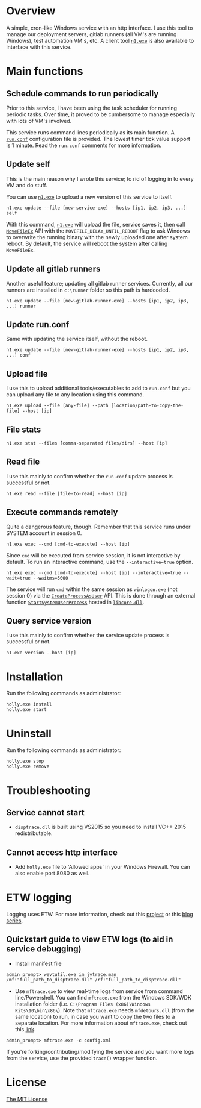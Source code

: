 # Overview

A simple, cron-like Windows service with an http interface. I use this tool to manage our deployment servers, gitlab runners (all VM's are running Windows), test automation VM's, etc. A client tool [`n1.exe`](https://github.com/flowerinthenight/n1) is also available to interface with this service.

# Main functions

## Schedule commands to run periodically

Prior to this service, I have been using the task scheduler for running periodic tasks. Over time, it proved to be cumbersome to manage especially with lots of VM's involved.

This service runs command lines periodically as its main function. A [`run.conf`](./run.conf) configuration file is provided. The lowest timer tick value support is 1 minute. Read the `run.conf` comments for more information.

## Update self

This is the main reason why I wrote this service; to rid of logging in to every VM and do stuff.

You can use [`n1.exe`](https://github.com/flowerinthenight/n1) to upload a new version of this service to itself.

```
n1.exe update --file [new-service-exe] --hosts [ip1, ip2, ip3, ...] self
```

With this command, [`n1.exe`](https://github.com/flowerinthenight/n1) will upload the file, service saves it, then call [`MoveFileEx`](https://msdn.microsoft.com/en-us/library/windows/desktop/aa365240%28v=vs.85%29.aspx?f=255&MSPPError=-2147217396) API with the `MOVEFILE_DELAY_UNTIL_REBOOT` flag to ask Windows to overwrite the running binary with the newly uploaded one after system reboot. By default, the service will reboot the system after calling `MoveFileEx`.

## Update all gitlab runners

Another useful feature; updating all gitlab runner services. Currently, all our runners are installed in `c:\runner` folder so this path is hardcoded.

```
n1.exe update --file [new-gitlab-runner-exe] --hosts [ip1, ip2, ip3, ...] runner
```

## Update run.conf

Same with updating the service itself, without the reboot.

```
n1.exe update --file [new-gitlab-runner-exe] --hosts [ip1, ip2, ip3, ...] conf
```

## Upload file

I use this to upload additional tools/executables to add to `run.conf` but you can upload any file to any location using this command.

```
n1.exe upload --file [any-file] --path [location/path-to-copy-the-file] --host [ip]
```

## File stats

```
n1.exe stat --files [comma-separated files/dirs] --host [ip]
```

## Read file

I use this mainly to confirm whether the `run.conf` update process is successful or not.

```
n1.exe read --file [file-to-read] --host [ip]
```

## Execute commands remotely

Quite a dangerous feature, though. Remember that this service runs under SYSTEM account in session 0.

```
n1.exe exec --cmd [cmd-to-execute] --host [ip]
```

Since `cmd` will be executed from service session, it is not interactive by default. To run an interactive command, use the `--interactive=true` option.

```
n1.exe exec --cmd [cmd-to-execute] --host [ip] --interactive=true --wait=true --waitms=5000
```

The service will run `cmd` within the same session as `winlogon.exe` (not session 0) via the [`CreateProcessAsUser`](https://msdn.microsoft.com/en-us/library/windows/desktop/ms682429%28v=vs.85%29.aspx?f=255&MSPPError=-2147217396) API. This is done through an external function [`StartSystemUserProcess`](https://github.com/flowerinthenight/win-cpplib/blob/master/libcore/libcore.cpp) hosted in [`libcore.dll`](https://github.com/flowerinthenight/win-cpplib).

## Query service version

I use this mainly to confirm whether the service update process is successful or not.

```
n1.exe version --host [ip]
```

# Installation

Run the following commands as administrator:

```
holly.exe install
holly.exe start
```

# Uninstall

Run the following commands as administrator:

```
holly.exe stop
holly.exe remove
```

# Troubleshooting

## Service cannot start

* `disptrace.dll` is built using VS2015 so you need to install VC++ 2015 redistributable.

## Cannot access http interface

* Add `holly.exe` file to 'Allowed apps' in your Windows Firewall. You can also enable port 8080 as well.

# ETW logging

Logging uses ETW. For more information, check out this [project](https://github.com/flowerinthenight/go-windows-service-etw) or this [blog series](http://flowerinthenight.com/blog/2016/03/01/etw-part1).

## Quickstart guide to view ETW logs (to aid in service debugging)

* Install manifest file

```
admin_prompt> wevtutil.exe im jytrace.man /mf:"full_path_to_disptrace.dll" /rf:"full_path_to_disptrace.dll"
```

* Use `mftrace.exe` to view real-time logs from service from command line/Powershell. You can find `mftrace.exe` from the Windows SDK/WDK installation folder (i.e. `C:\Program Files (x86)\Windows Kits\10\bin\x86\`). Note that `mftrace.exe` needs `mfdetours.dll` (from the same location) to run, in case you want to copy the two files to a separate location. For more information about `mftrace.exe`, check out this [link](https://msdn.microsoft.com/en-us/library/windows/desktop/ff685116(v=vs.85).aspx).

```
admin_prompt> mftrace.exe -c config.xml
```

If you're forking/contributing/modifying the service and you want more logs from the service, use the provided `trace()` wrapper function.

# License

[The MIT License](./LICENSE.md)
